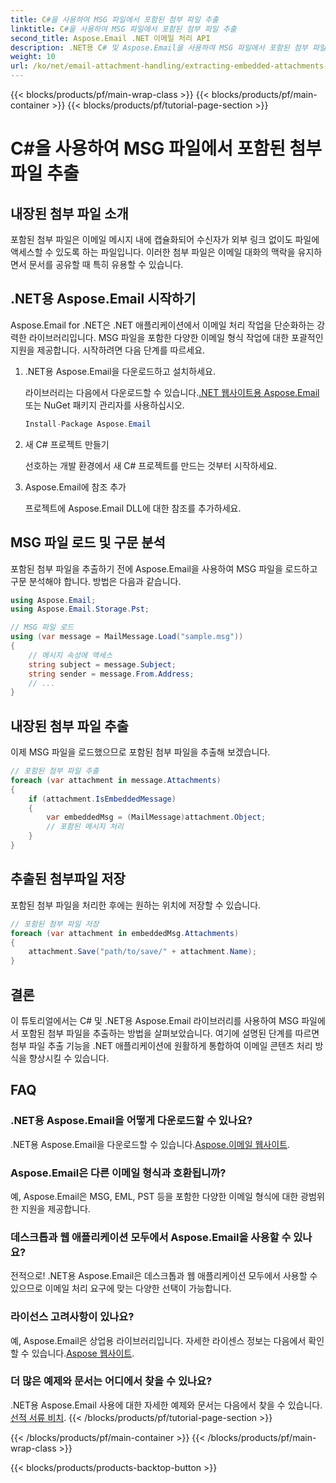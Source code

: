 ```yaml
---
title: C#을 사용하여 MSG 파일에서 포함된 첨부 파일 추출
linktitle: C#을 사용하여 MSG 파일에서 포함된 첨부 파일 추출
second_title: Aspose.Email .NET 이메일 처리 API
description: .NET용 C# 및 Aspose.Email을 사용하여 MSG 파일에서 포함된 첨부 파일을 추출하는 방법을 알아보세요. 소스 코드 예제가 포함된 종합 가이드입니다.
weight: 10
url: /ko/net/email-attachment-handling/extracting-embedded-attachments-from-msg-files-using-csharp/
---
```


{{< blocks/products/pf/main-wrap-class >}}
{{< blocks/products/pf/main-container >}}
{{< blocks/products/pf/tutorial-page-section >}}

# C#을 사용하여 MSG 파일에서 포함된 첨부 파일 추출


## 내장된 첨부 파일 소개

포함된 첨부 파일은 이메일 메시지 내에 캡슐화되어 수신자가 외부 링크 없이도 파일에 액세스할 수 있도록 하는 파일입니다. 이러한 첨부 파일은 이메일 대화의 맥락을 유지하면서 문서를 공유할 때 특히 유용할 수 있습니다.

## .NET용 Aspose.Email 시작하기

Aspose.Email for .NET은 .NET 애플리케이션에서 이메일 처리 작업을 단순화하는 강력한 라이브러리입니다. MSG 파일을 포함한 다양한 이메일 형식 작업에 대한 포괄적인 지원을 제공합니다. 시작하려면 다음 단계를 따르세요.

1. .NET용 Aspose.Email을 다운로드하고 설치하세요.

    라이브러리는 다음에서 다운로드할 수 있습니다.[.NET 웹사이트용 Aspose.Email](https://releases.aspose.com/email/net) 또는 NuGet 패키지 관리자를 사용하십시오.
   
   ```csharp
   Install-Package Aspose.Email
   ```

2. 새 C# 프로젝트 만들기

   선호하는 개발 환경에서 새 C# 프로젝트를 만드는 것부터 시작하세요.

3. Aspose.Email에 참조 추가

   프로젝트에 Aspose.Email DLL에 대한 참조를 추가하세요.

## MSG 파일 로드 및 구문 분석

포함된 첨부 파일을 추출하기 전에 Aspose.Email을 사용하여 MSG 파일을 로드하고 구문 분석해야 합니다. 방법은 다음과 같습니다.

```csharp
using Aspose.Email;
using Aspose.Email.Storage.Pst;

// MSG 파일 로드
using (var message = MailMessage.Load("sample.msg"))
{
    // 메시지 속성에 액세스
    string subject = message.Subject;
    string sender = message.From.Address;
    // ...
}
```

## 내장된 첨부 파일 추출

이제 MSG 파일을 로드했으므로 포함된 첨부 파일을 추출해 보겠습니다.

```csharp
// 포함된 첨부 파일 추출
foreach (var attachment in message.Attachments)
{
    if (attachment.IsEmbeddedMessage)
    {
        var embeddedMsg = (MailMessage)attachment.Object;
        // 포함된 메시지 처리
    }
}
```

## 추출된 첨부파일 저장

포함된 첨부 파일을 처리한 후에는 원하는 위치에 저장할 수 있습니다.

```csharp
// 포함된 첨부 파일 저장
foreach (var attachment in embeddedMsg.Attachments)
{
    attachment.Save("path/to/save/" + attachment.Name);
}
```

## 결론

이 튜토리얼에서는 C# 및 .NET용 Aspose.Email 라이브러리를 사용하여 MSG 파일에서 포함된 첨부 파일을 추출하는 방법을 살펴보았습니다. 여기에 설명된 단계를 따르면 첨부 파일 추출 기능을 .NET 애플리케이션에 원활하게 통합하여 이메일 콘텐츠 처리 방식을 향상시킬 수 있습니다.

## FAQ

### .NET용 Aspose.Email을 어떻게 다운로드할 수 있나요?

 .NET용 Aspose.Email을 다운로드할 수 있습니다.[Aspose.이메일 웹사이트](https://releases.aspose.com/email/net).

### Aspose.Email은 다른 이메일 형식과 호환됩니까?

예, Aspose.Email은 MSG, EML, PST 등을 포함한 다양한 이메일 형식에 대한 광범위한 지원을 제공합니다.

### 데스크톱과 웹 애플리케이션 모두에서 Aspose.Email을 사용할 수 있나요?

전적으로! .NET용 Aspose.Email은 데스크톱과 웹 애플리케이션 모두에서 사용할 수 있으므로 이메일 처리 요구에 맞는 다양한 선택이 가능합니다.

### 라이선스 고려사항이 있나요?

 예, Aspose.Email은 상업용 라이브러리입니다. 자세한 라이센스 정보는 다음에서 확인할 수 있습니다.[Aspose 웹사이트](https://purchase.aspose.com).

### 더 많은 예제와 문서는 어디에서 찾을 수 있나요?

 .NET용 Aspose.Email 사용에 대한 자세한 예제와 문서는 다음에서 찾을 수 있습니다.[선적 서류 비치](https://reference.aspose.com/email/net).
{{< /blocks/products/pf/tutorial-page-section >}}

{{< /blocks/products/pf/main-container >}}
{{< /blocks/products/pf/main-wrap-class >}}

{{< blocks/products/products-backtop-button >}}
